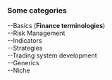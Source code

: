 ### Some categories

--Basics (__Finance terminologies__)  
--Risk Management  
--Indicators  
--Strategies  
--Trading system development  
--Generics  
--Niche  
